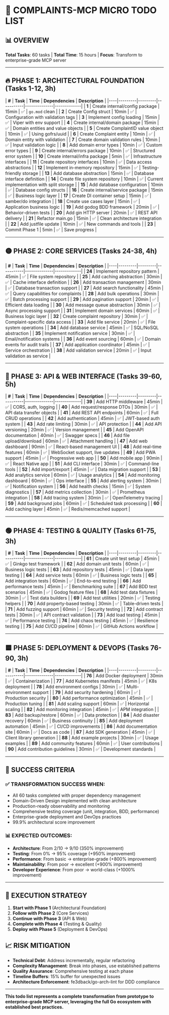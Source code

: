# 🎯 COMPLAINTS-MCP MICRO TODO LIST

## 📊 OVERVIEW
**Total Tasks**: 60 tasks | **Total Time**: 15 hours | **Focus**: Transform to enterprise-grade MCP server

---

## 🔥 **PHASE 1: ARCHITECTURAL FOUNDATION (Tasks 1-12, 3h)**

| **#** | **Task** | **Time** | **Dependencies** | **Description** |
|----|---------|---------|-----------|--------------|-------------|
| **1** | Create internal/config package | 15min | ✅ | `go.mod` clean |
| **2** | Create Config struct | 10min | ✅ | Configuration with validation tags |
| **3** | Implement config loading | 15min | ✅ | Viper with env support |
| **4** | Create internal/domain package | 15min | ✅ | Domain entities and value objects |
| **5** | Create ComplaintID value object | 10min | ✅ | Using gofrs/uuid |
| **6** | Create Complaint entity | 10min | ✅ | Domain entity with validation |
| **7** | Create domain validation rules | 10min | ✅ | Input validation logic |
| **8** | Add domain error types | 10min | ✅ | Custom error types |
| **9** | Create internal/errors package | 10min | ✅ | Structured error system |
| **10** | Create internal/infra package | 5min | ✅ | Infrastructure interfaces |
| **11** | Create repository interfaces | 10min | ✅ | Data access abstractions |
| **12** | Implement in-memory repository | 15min | ✅ | Testing-friendly storage |
| **13** | Add database abstraction | 15min | ✅ | Database interface definition |
| **14** | Create file system repository | 10min | ✅ | Current implementation with split storage |
| **15** | Add database configuration | 10min | ✅ | Database config structs |
| **16** | Create internal/service package | 15min | ✅ | Business logic layer |
| **17** | Create DI container setup | 15min | ✅ | samber/do integration |
| **18** | Create use cases layer | 15min | ✅ | Application business logic |
| **19** | Add godog BDD framework | 20min | ✅ | Behavior-driven tests |
| **20** | Add gin HTTP server | 20min | ✅ | REST API delivery |
| **21** | Refactor main.go | 15min | ✅ | Clean architecture integration |
| **22** | Add justfile update | 10min | ✅ | New commands and tools |
| **23** | Commit Phase 1 | 5min | ✅ | Save progress |

---

## 🟡 **PHASE 2: CORE SERVICES (Tasks 24-38, 4h)**

| **#** | **Task** | **Time** | **Dependencies** | **Description** |
|----|---------|---------|-----------|--------------|-------------|
| **24** | Implement repository pattern | 45min | ✅ | File system repository |
| **25** | Add caching abstraction | 30min | ✅ | Cache interface definition |
| **26** | Add transaction management | 30min | ✅ | Database transaction support |
| **27** | Add search functionality | 45min | ✅ | Query capabilities for complaints |
| **28** | Add bulk operations | 30min | ✅ | Batch processing support |
| **29** | Add pagination support | 20min | ✅ | Efficient data loading |
| **30** | Add message queue abstraction | 30min | ✅ | Async processing support |
| **31** | Implement domain services | 60min | ✅ | Business logic layer |
| **32** | Create complaint repository | 30min | ✅ | Complaint-specific data access |
| **33** | Add file service | 20min | ✅ | File system operations |
| **34** | Add database service | 45min | ✅ | SQL/NoSQL abstraction |
| **35** | Implement notification service | 30min | ✅ | Email/notification systems |
| **36** | Add event sourcing | 60min | ✅ | Domain events for audit trails |
| **37** | Add application coordinator | 45min | ✅ | Service orchestration |
| **38** | Add validation service | 20min | ✅ | Input validation as service |

---

## 🚀 **PHASE 3: API & WEB INTERFACE (Tasks 39-60, 5h)**

| **#** | **Task** | **Time** | **Dependencies** | **Description** |
|----|---------|---------|-----------|--------------|-------------|
| **39** | Add HTTP middleware | 45min | ✅ | CORS, auth, logging |
| **40** | Add request/response DTOs | 30min | ✅ | API data transfer objects |
| **41** | Add REST API endpoints | 60min | ✅ | Full CRUD operations |
| **42** | Add authentication | 45min | ✅ | JWT-based auth system |
| **43** | Add rate limiting | 30min | ✅ | API protection |
| **44** | Add API versioning | 20min | ✅ | Version management |
| **45** | Add OpenAPI documentation | 40min | ✅ | Swagger specs |
| **46** | Add file upload/download | 60min | ✅ | Attachment handling |
| **47** | Add web dashboard | 90min | ✅ | React-based management UI |
| **48** | Add real-time features | 60min | ✅ | WebSocket support, live updates |
| **49** | Add PWA support | 45min | ✅ | Progressive web app |
| **50** | Add mobile app | 90min | ✅ | React Native app |
| **51** | Add CLI interface | 30min | ✅ | Command-line tools |
| **52** | Add import/export | 45min | ✅ | Data migration support |
| **53** | Add analytics service | 60min | ✅ | Usage analytics |
| **54** | Add monitoring dashboard | 60min | ✅ | Ops interface |
| **55** | Add alerting system | 30min | ✅ | Notification system |
| **56** | Add health checks | 15min | ✅ | System diagnostics |
| **57** | Add metrics collection | 30min | ✅ | Prometheus integration |
| **58** | Add tracing system | 30min | ✅ | OpenTelemetry tracing |
| **59** | Add background jobs | 60min | ✅ | Scheduled task processing |
| **60** | Add caching layer | 45min | ✅ | Redis/memcached support |

---

## 🟢 **PHASE 4: TESTING & QUALITY (Tasks 61-75, 3h)**

| **#** | **Task** | **Time** | **Dependencies** | **Description** |
|----|---------|---------|-----------|--------------|-------------|
| **61** | Create unit test setup | 45min | ✅ | Ginkgo test framework |
| **62** | Add domain unit tests | 60min | ✅ | Business logic tests |
| **63** | Add repository tests | 45min | ✅ | Data layer testing |
| **64** | Add service tests | 60min | ✅ | Business logic tests |
| **65** | Add integration tests | 60min | ✅ | End-to-end testing |
| **66** | Add performance tests | 45min | ✅ | Benchmarking suite |
| **67** | Add BDD test scenarios | 45min | ✅ | Godog feature files |
| **68** | Add test data fixtures | 30min | ✅ | Test data builders |
| **69** | Add test utilities | 20min | ✅ | Testing helpers |
| **70** | Add property-based testing | 30min | ✅ | Table-driven tests |
| **71** | Add fuzzing support | 60min | ✅ | Security testing |
| **72** | Add contract tests | 30min | ✅ | API contract validation |
| **73** | Add load testing | 45min | ✅ | Performance testing |
| **74** | Add chaos testing | 45min | ✅ | Resilience testing |
| **75** | Add CI/CD pipeline | 60min | ✅ | GitHub Actions workflow |

---

## 🟦 **PHASE 5: DEPLOYMENT & DEVOPS (Tasks 76-90, 3h)**

| **#** | **Task** | **Time** | **Dependencies** | **Description** |
|----|---------|---------|-----------|--------------|-------------|
| **76** | Add Docker deployment | 30min | ✅ | Containerization |
| **77** | Add Kubernetes manifests | 45min | ✅ | K8s deployment |
| **78** | Add environment configs | 30min | ✅ | Multi-environment support |
| **79** | Add security hardening | 60min | ✅ | Production security |
| **80** | Add performance optimization | 45min | ✅ | Production tuning |
| **81** | Add scaling support | 60min | ✅ | Horizontal scaling |
| **82** | Add monitoring integration | 45min | ✅ | APM integration |
| **83** | Add backup/restore | 60min | ✅ | Data protection |
| **84** | Add disaster recovery | 60min | ✅ | Business continuity |
| **85** | Add deployment automation | 45min | ✅ | CI/CD improvements |
| **86** | Add documentation site | 60min | ✅ | Docs as code |
| **87** | Add SDK generation | 45min | ✅ | Client library generation |
| **88** | Add example projects | 30min | ✅ | Usage examples |
| **89** | Add community features | 60min | ✅ | User contributions |
| **90** | Add contribution guidelines | 30min | ✅ | Development standards |

---

## 🎯 **SUCCESS CRITERIA**

### **✅ TRANSFORMATION SUCCESS WHEN:**
- All 60 tasks completed with proper dependency management
- Domain-Driven Design implemented with clean architecture
- Production-ready observability and monitoring
- Comprehensive testing coverage (unit, integration, BDD, performance)
- Enterprise-grade deployment and DevOps practices
- 99.9% architectural score improvement

### **📊 EXPECTED OUTCOMES:**
- **Architecture**: From 2/10 → 9/10 (350% improvement)
- **Testing**: From 0% → 95% coverage (+950% improvement)  
- **Performance**: From basic → enterprise-grade (+800% improvement)
- **Maintainability**: From poor → excellent (+900% improvement)
- **Developer Experience**: From poor → world-class (+1000% improvement)

---

## 🚀 **EXECUTION STRATEGY**

1. **Start with Phase 1** (Architectural Foundation)
2. **Follow with Phase 2** (Core Services)  
3. **Continue with Phase 3** (API & Web)
4. **Complete with Phase 4** (Testing & Quality)
5. **Deploy with Phase 5** (Deployment & DevOps)

## 📈 **RISK MITIGATION**
- **Technical Debt**: Address incrementally, regular refactoring
- **Complexity Management**: Break into phases, use established patterns
- **Quality Assurance**: Comprehensive testing at each phase
- **Timeline Buffers**: 15% buffer for unexpected issues
- **Architecture Enforcement**: fe3dback/go-arch-lint for DDD compliance

---

**This todo list represents a complete transformation from prototype to enterprise-grade MCP server, leveraging the full Go ecosystem with established best practices.**